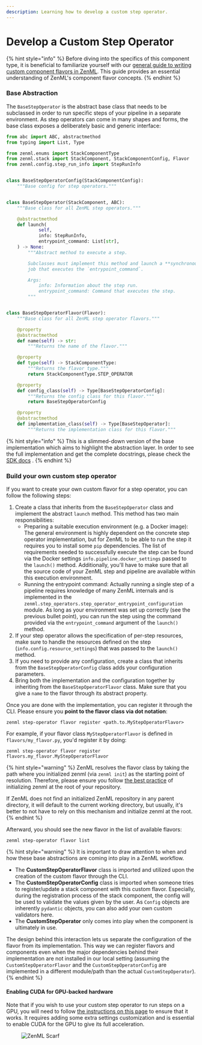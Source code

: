 ```yaml
---
description: Learning how to develop a custom step operator.
---
```


# Develop a Custom Step Operator

{% hint style="info" %}
Before diving into the specifics of this component type, it is beneficial to familiarize yourself with our [general guide to writing custom component flavors in ZenML](../../how-to/stack-deployment/implement-a-custom-stack-component.md). This guide provides an essential understanding of ZenML's component flavor concepts.
{% endhint %}

### Base Abstraction

The `BaseStepOperator` is the abstract base class that needs to be subclassed in order to run specific steps of your pipeline in a separate environment. As step operators can come in many shapes and forms, the base class exposes a deliberately basic and generic interface:

```python
from abc import ABC, abstractmethod
from typing import List, Type

from zenml.enums import StackComponentType
from zenml.stack import StackComponent, StackComponentConfig, Flavor
from zenml.config.step_run_info import StepRunInfo


class BaseStepOperatorConfig(StackComponentConfig):
    """Base config for step operators."""


class BaseStepOperator(StackComponent, ABC):
    """Base class for all ZenML step operators."""

    @abstractmethod
    def launch(
            self,
            info: StepRunInfo,
            entrypoint_command: List[str],
    ) -> None:
        """Abstract method to execute a step.

        Subclasses must implement this method and launch a **synchronous**
        job that executes the `entrypoint_command`.

        Args:
            info: Information about the step run.
            entrypoint_command: Command that executes the step.
        """


class BaseStepOperatorFlavor(Flavor):
    """Base class for all ZenML step operator flavors."""

    @property
    @abstractmethod
    def name(self) -> str:
        """Returns the name of the flavor."""

    @property
    def type(self) -> StackComponentType:
        """Returns the flavor type."""
        return StackComponentType.STEP_OPERATOR

    @property
    def config_class(self) -> Type[BaseStepOperatorConfig]:
        """Returns the config class for this flavor."""
        return BaseStepOperatorConfig

    @property
    @abstractmethod
    def implementation_class(self) -> Type[BaseStepOperator]:
        """Returns the implementation class for this flavor."""
```

{% hint style="info" %}
This is a slimmed-down version of the base implementation which aims to highlight the abstraction layer. In order to see the full implementation and get the complete docstrings, please check the [SDK docs](https://sdkdocs.zenml.io/latest/core\_code\_docs/core-step\_operators/#zenml.step\_operators.base\_step\_operator.BaseStepOperator) .
{% endhint %}

### Build your own custom step operator

If you want to create your own custom flavor for a step operator, you can follow the following steps:

1. Create a class that inherits from the `BaseStepOperator` class and implement the abstract `launch` method. This method has two main responsibilities:
   * Preparing a suitable execution environment (e.g. a Docker image): The general environment is highly dependent on the concrete step operator implementation, but for ZenML to be able to run the step it requires you to install some `pip` dependencies. The list of requirements needed to successfully execute the step can be found via the Docker settings `info.pipeline.docker_settings` passed to the `launch()` method. Additionally, you'll have to make sure that all the source code of your ZenML step and pipeline are available within this execution environment.
   * Running the entrypoint command: Actually running a single step of a pipeline requires knowledge of many ZenML internals and is implemented in the `zenml.step_operators.step_operator_entrypoint_configuration` module. As long as your environment was set up correctly (see the previous bullet point), you can run the step using the command provided via the `entrypoint_command` argument of the `launch()` method.
2. If your step operator allows the specification of per-step resources, make sure to handle the resources defined on the step (`info.config.resource_settings`) that was passed to the `launch()` method.
3. If you need to provide any configuration, create a class that inherits from the `BaseStepOperatorConfig` class adds your configuration parameters.
4. Bring both the implementation and the configuration together by inheriting from the `BaseStepOperatorFlavor` class. Make sure that you give a `name` to the flavor through its abstract property.

Once you are done with the implementation, you can register it through the CLI. Please ensure you **point to the flavor class via dot notation**:

```shell
zenml step-operator flavor register <path.to.MyStepOperatorFlavor>
```

For example, if your flavor class `MyStepOperatorFlavor` is defined in `flavors/my_flavor.py`, you'd register it by doing:

```shell
zenml step-operator flavor register flavors.my_flavor.MyStepOperatorFlavor
```

{% hint style="warning" %}
ZenML resolves the flavor class by taking the path where you initialized zenml (via `zenml init`) as the starting point of resolution. Therefore, please ensure you follow [the best practice](../../how-to/setting-up-a-project-repository/best-practices.md) of initializing zenml at the root of your repository.

If ZenML does not find an initialized ZenML repository in any parent directory, it will default to the current working directory, but usually, it's better to not have to rely on this mechanism and initialize zenml at the root.
{% endhint %}

Afterward, you should see the new flavor in the list of available flavors:

```shell
zenml step-operator flavor list
```

{% hint style="warning" %}
It is important to draw attention to when and how these base abstractions are coming into play in a ZenML workflow.

* The **CustomStepOperatorFlavor** class is imported and utilized upon the creation of the custom flavor through the CLI.
* The **CustomStepOperatorConfig** class is imported when someone tries to register/update a stack component with this custom flavor. Especially, during the registration process of the stack component, the config will be used to validate the values given by the user. As `Config` objects are inherently `pydantic` objects, you can also add your own custom validators here.
* The **CustomStepOperator** only comes into play when the component is ultimately in use.

The design behind this interaction lets us separate the configuration of the flavor from its implementation. This way we can register flavors and components even when the major dependencies behind their implementation are not installed in our local setting (assuming the `CustomStepOperatorFlavor` and the `CustomStepOperatorConfig` are implemented in a different module/path than the actual `CustomStepOperator`).
{% endhint %}

#### Enabling CUDA for GPU-backed hardware

Note that if you wish to use your custom step operator to run steps on a GPU, you will need to follow [the instructions on this page](../../how-to/build-pipelines/scale-compute-to-the-cloud.md) to ensure that it works. It requires adding some extra settings customization and is essential to enable CUDA for the GPU to give its full acceleration.

<figure><img src="https://static.scarf.sh/a.png?x-pxid=f0b4f458-0a54-4fcd-aa95-d5ee424815bc" alt="ZenML Scarf"><figcaption></figcaption></figure>
